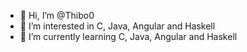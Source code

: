 - 👋 Hi, I’m @Thibo0
- 👀 I’m interested in C, Java, Angular and Haskell
- 🌱 I’m currently learning C, Java, Angular and Haskell
